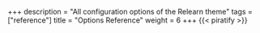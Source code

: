 +++
description = "All configuration options of the Relearn theme"
tags = ["reference"]
title = "Options Reference"
weight = 6
+++
{{< piratify >}}